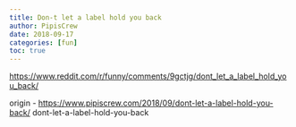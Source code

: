 ```yaml
---
title: Don-t let a label hold you back
author: PipisCrew
date: 2018-09-17
categories: [fun]
toc: true
---
```


https://www.reddit.com/r/funny/comments/9gctjg/dont_let_a_label_hold_you_back/

origin - https://www.pipiscrew.com/2018/09/dont-let-a-label-hold-you-back/ dont-let-a-label-hold-you-back
